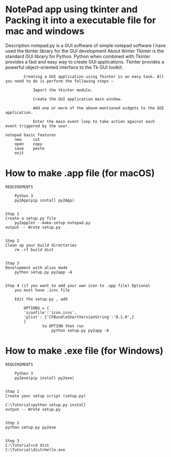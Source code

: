 #	NotePad app using tkinter and Packing it into a executable file for mac and windows

Description
	notepad.py is a GUI software of simple notepad software
	I have used the tkinter library for the GUI development
	About tkinter
		Tkinter is the standard GUI library for Python. Python when combined with Tkinter provides a fast and easy way to create GUI applications. Tkinter provides a powerful object-oriented interface to the Tk GUI toolkit.

			Creating a GUI application using Tkinter is an easy task. All you need to do is perform the following steps −

				Import the tkinter module.

				Create the GUI application main window.

				Add one or more of the above-mentioned widgets to the GUI application.

				Enter the main event loop to take action against each event triggered by the user.

	notepad basic features
		new		cut
		open	copy
		save	paste
		exit	

# How to make .app file (for macOS)
	REQUIREMENTS

		Python 3
		py2App(pip install py2App)


	Step 1
	Create a setup.py file
		py2applet --make-setup notepad.py
	output -- Wrote setup.py


	Step 2
	Clean up your build directories
		rm -rf build dist


	Step 3
	Development with alias mode
		python setup.py py2app -A


	Step 4 (if you want to add your own icon to .app file) Optional
		you must have .icnc file 

		Edit the setup.py , add 

			OPTIONS = {
    		'iconfile':'icon.icns',
    		'plist': {'CFBundleShortVersionString':'0.1.0',}
			}
					to OPTION then run 
						python setup.py py2app -A




# How to make .exe file (for Windows)
	REQUIREMENTS
	
		Python 3
		py2exe(pip install py2exe)


	Step 1
	Create your setup script (setup.py)

	C:\Tutorial>python setup.py install
	output -- Wrote setup.py


	Step 2
	python setup.py py2exe


	Step 3
	C:\Tutorial>cd dist
	C:\Tutorial\dist>hello.exe
